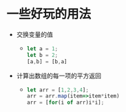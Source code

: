 # 一些好玩的用法

- 交换变量的值

  - ```js
    let a = 1;
    let b = 2;
    [a,b] = [b,a]
    ```

- 计算出数组的每一项的平方返回

  - ```js
    let arr = [1,2,3,4];
    arr = arr.map(item=>item*item)
    arr = [for(i of arr)i*i];
    ```

    